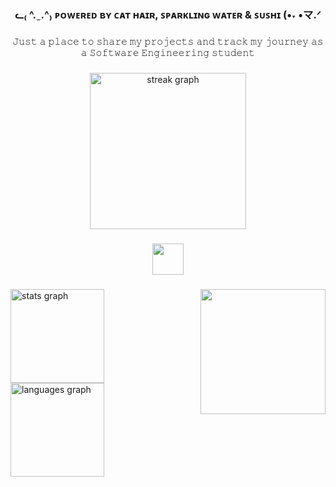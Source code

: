 <h3 align="center">ᓚ₍ ^. ̫ .^₎ ᴘᴏᴡᴇʀᴇᴅ ʙʏ ᴄᴀᴛ ʜᴀɪʀ, ꜱᴘᴀʀᴋʟɪɴɢ ᴡᴀᴛᴇʀ & ꜱᴜꜱʜɪ (•˕ •マ.ᐟ</h3>

###

<p align="center">𝙹𝚞𝚜𝚝 𝚊 𝚙𝚕𝚊𝚌𝚎 𝚝𝚘 𝚜𝚑𝚊𝚛𝚎 𝚖𝚢 𝚙𝚛𝚘𝚓𝚎𝚌𝚝𝚜 𝚊𝚗𝚍 𝚝𝚛𝚊𝚌𝚔 𝚖𝚢 𝚓𝚘𝚞𝚛𝚗𝚎𝚢 𝚊𝚜 𝚊 𝚂𝚘𝚏𝚝𝚠𝚊𝚛𝚎 𝙴𝚗𝚐𝚒𝚗𝚎𝚎𝚛𝚒𝚗𝚐 𝚜𝚝𝚞𝚍𝚎𝚗𝚝</p>

###
<div align="center">
    <img src="https://streak-stats.demolab.com?user=feafriz&locale=en&mode=daily&theme=buefy&hide_border=true&border_radius=5&order=3" height="250" alt="streak graph"  />
</div>

###

<div align="center">
  <img height="50" src="https://i.ibb.co/xKcFdW93/Design-sem-nome-14.png"  />
</div>

###

<img align="right" height="200" src="https://i.imgur.com/4Wr2tcv.gif"  />

###

<div align="left">
  <img src="https://github-readme-stats.vercel.app/api?username=feafriz&hide_title=false&hide_rank=false&show_icons=true&include_all_commits=true&count_private=false&disable_animations=false&theme=buefy&locale=en&hide_border=true&order=1&custom_title=Stats" height="150" alt="stats graph"  />
  <img src="https://github-readme-stats.vercel.app/api/top-langs?username=feafriz&locale=en&hide_title=false&layout=compact&card_width=320&langs_count=5&theme=buefy&hide_border=true&order=2" height="150" alt="languages graph"  />
</div>

###
